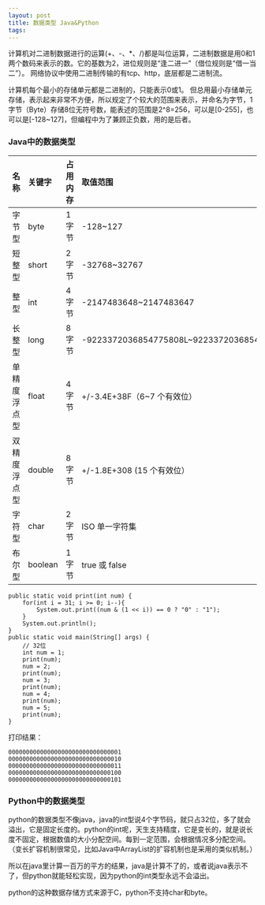 ```yaml
---
layout: post
title: 数据类型 Java&Python
tags:
---
```


计算机对二进制数据进行的运算(+、-、*、/)都是叫位运算，二进制数据是用0和1两个数码来表示的数。它的基数为2，进位规则是“逢二进一”（借位规则是“借一当二”）。
网络协议中使用二进制传输的有tcp、http，底层都是二进制流。

计算机每个最小的存储单元都是二进制的，只能表示0或1。
但总用最小存储单元存储，表示起来非常不方便，所以规定了个较大的范围来表示，并命名为字节，1字节（Byte）存储8位无符号数，能表述的范围是2^8=256，可以是[0-255]，也可以是[-128~127]，但编程中为了兼顾正负数，用的是后者。

### Java中的数据类型

| 名称 | 关键字 | 占用内存 | 取值范围 |
| :-- | :---- | :------ | :----- |
| 字节型 | byte | 1字节 | -128~127 |
| 短整型 | short | 2字节 | -32768~32767 |
| 整型 | int | 4字节 | -2147483648~2147483647 |
| 长整型	 | long | 8字节 | -9223372036854775808L~9223372036854775807L |
| 单精度浮点型 | float | 4字节 | +/-3.4E+38F（6~7 个有效位） |
| 双精度浮点型 | double | 8字节 | +/-1.8E+308 (15 个有效位） |
| 字符型	 | char | 2字节 | ISO 单一字符集 |
| 布尔型	 | boolean | 1字节 | true 或 false |
```
public static void print(int num) {
    for(int i = 31; i >= 0; i--){
        System.out.print((num & (1 << i)) == 0 ? "0" : "1");
    }
    System.out.println();
}
public static void main(String[] args) {
    // 32位
    int num = 1;
    print(num);
    num = 2;
    print(num);
    num = 3;
    print(num);
    num = 4;
    print(num);
    num = 5;
    print(num);
}
```
打印结果：
```
00000000000000000000000000000001
00000000000000000000000000000010
00000000000000000000000000000011
00000000000000000000000000000100
00000000000000000000000000000101
```

### Python中的数据类型
python的数据类型不像java，java的int型说4个字节码，就只占32位，多了就会溢出，它是固定长度的。python的int呢，天生支持精度，它是变长的，就是说长度不固定，根据数值的大小分配空间。每到一定范围，会根据情况多分配空间。（变长扩容机制很常见，比如Java中ArrayList的扩容机制也是采用的类似机制。）

所以在java里计算一百万的平方的结果，java是计算不了的，或者说java表示不了，但python就能轻松实现，因为python的int类型永远不会溢出。

python的这种数据存储方式来源于C，python不支持char和byte。

